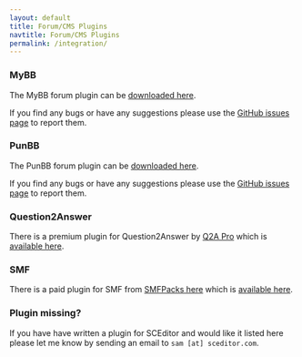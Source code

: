 ```yaml
---
layout: default
title: Forum/CMS Plugins
navtitle: Forum/CMS Plugins
permalink: /integration/
---
```


### MyBB

The MyBB forum plugin can be [downloaded here](https://github.com/samclarke/SCEditor-MyBB/tags).

If you find any bugs or have any suggestions please use the [GitHub issues page](https://github.com/samclarke/SCEditor-MyBB/issues) to report them.


### PunBB


The PunBB forum plugin can be [downloaded here](https://github.com/samclarke/SCEditor-PunBB/tags).

If you find any bugs or have any suggestions please use the [GitHub issues page](https://github.com/samclarke/SCEditor-PunBB/issues) to report them.


### Question2Answer

There is a premium plugin for Question2Answer by [Q2A Pro](http://www.q2apro.com/plugins/sceditor) which is [available here](http://www.q2apro.com/plugins/sceditor).


### SMF

There is a paid plugin for SMF from [SMFPacks here](http://www.smfpacks.com/wysiwyg) which is [available here](http://www.smfpacks.com/wysiwyg).


### Plugin missing?

If you have have written a plugin for SCEditor and would like it listed here please let me know by sending an email to `sam [at] sceditor.com`.
